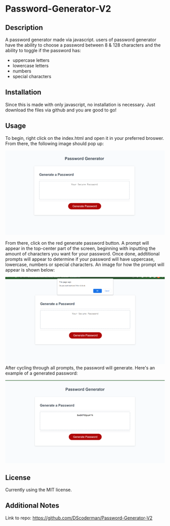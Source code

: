 # Password-Generator-V2

## Description

A password generator made via javascript. users of password generator have the ability to choose a password between 8 & 128 characters and the ability to toggle if the password has:

- uppercase letters
- lowercase letters
- numbers
- special characters

## Installation

Since this is made with only javascript, no installation is necessary. Just download the files via github and you are good to go!

## Usage

To begin, right click on the index.html and open it in your preferred broswer. From there, the following image should pop up: 

![an image of the homepage for the password generator.](/assets/images/Password%20generator.png)

From there, click on the red generate password button. A prompt will appear in the top-center part of the screen, beginning with inputting the amount of characters you want for your password. Once done, addtitional prompts will appear to determine if your password will have uppercase, lowercase, numbers or special characters. An image for how the prompt will appear is shown below: 


![the password generator page with a prompt at the top-center, indicating if you would like numbers in said password.](/assets/images/Password%20generator%20number%20prompt.png) After cycling through all prompts, the password will generate. Here's an example of a generated password: 

![An image of a final result of the password generator, all options selected.](/assets/images/Password%20generator%20end%20result.png)

## License

Currently using the MIT license. 

## Additional Notes

Link to repo: https://github.com/DScoderman/Password-Generator-V2
